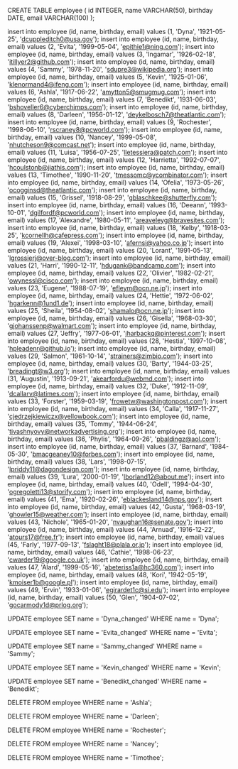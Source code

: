CREATE TABLE employee (
    id INTEGER,
    name VARCHAR(50),
    birthday DATE,
	email VARCHAR(100)
);

insert into employee (id, name, birthday, email) values (1, 'Dyna', '1921-05-25', 'dcuppleditch0@usa.gov');
insert into employee (id, name, birthday, email) values (2, 'Evita', '1999-05-04', 'epithie1@ning.com');
insert into employee (id, name, birthday, email) values (3, 'Ingamar', '1926-02-18', 'itillyer2@github.com');
insert into employee (id, name, birthday, email) values (4, 'Sammy', '1978-11-20', 'sdupre3@wikipedia.org');
insert into employee (id, name, birthday, email) values (5, 'Kevin', '1925-01-06', 'klenormand4@ifeng.com');
insert into employee (id, name, birthday, email) values (6, 'Ashla', '1917-06-22', 'amytton5@smugmug.com');
insert into employee (id, name, birthday, email) values (7, 'Benedikt', '1931-06-03', 'bshoveller6@cyberchimps.com');
insert into employee (id, name, birthday, email) values (8, 'Darleen', '1956-01-12', 'deykelbosch7@theatlantic.com');
insert into employee (id, name, birthday, email) values (9, 'Rochester', '1998-06-10', 'rscraney8@pcworld.com');
insert into employee (id, name, birthday, email) values (10, 'Nancey', '1999-05-08', 'nhutcheson9@comcast.net');
insert into employee (id, name, birthday, email) values (11, 'Luisa', '1956-07-25', 'lletessiera@patch.com');
insert into employee (id, name, birthday, email) values (12, 'Harrietta', '1992-07-07', 'hcoulstonb@jiathis.com');
insert into employee (id, name, birthday, email) values (13, 'Timothee', '1990-11-20', 'tmessomc@ycombinator.com');
insert into employee (id, name, birthday, email) values (14, 'Ofelia', '1973-05-26', 'ocogginsd@theatlantic.com');
insert into employee (id, name, birthday, email) values (15, 'Grissel', '1918-08-29', 'gblaschkee@shutterfly.com');
insert into employee (id, name, birthday, email) values (16, 'Deeann', '1993-10-01', 'dgilfordf@pcworld.com');
insert into employee (id, name, birthday, email) values (17, 'Alexandre', '1980-05-11', 'areaveleyg@bravesites.com');
insert into employee (id, name, birthday, email) values (18, 'Kelby', '1918-03-25', 'kcornellh@cafepress.com');
insert into employee (id, name, birthday, email) values (19, 'Alexei', '1998-03-10', 'afernsi@yahoo.co.jp');
insert into employee (id, name, birthday, email) values (20, 'Lorant', '1991-05-13', 'lgrossierj@over-blog.com');
insert into employee (id, name, birthday, email) values (21, 'Harri', '1990-12-11', 'hdugank@bandcamp.com');
insert into employee (id, name, birthday, email) values (22, 'Olivier', '1982-02-21', 'owynessl@cisco.com');
insert into employee (id, name, birthday, email) values (23, 'Eugene', '1988-07-19', 'efleym@ocn.ne.jp');
insert into employee (id, name, birthday, email) values (24, 'Hettie', '1972-06-02', 'hgarkenn@1und1.de');
insert into employee (id, name, birthday, email) values (25, 'Sheila', '1954-08-02', 'shamalo@ocn.ne.jp');
insert into employee (id, name, birthday, email) values (26, 'Gisella', '1968-03-30', 'gjohanssenp@walmart.com');
insert into employee (id, name, birthday, email) values (27, 'Jeffry', '1977-06-01', 'jharbackq@pinterest.com');
insert into employee (id, name, birthday, email) values (28, 'Hestia', '1997-10-08', 'hpleadenr@github.io');
insert into employee (id, name, birthday, email) values (29, 'Salmon', '1961-10-14', 'strainers@zimbio.com');
insert into employee (id, name, birthday, email) values (30, 'Barty', '1944-03-25', 'breadingt@w3.org');
insert into employee (id, name, birthday, email) values (31, 'Augustin', '1913-09-21', 'akearfordu@webmd.com');
insert into employee (id, name, birthday, email) values (32, 'Duke', '1912-11-09', 'dcallarv@latimes.com');
insert into employee (id, name, birthday, email) values (33, 'Forster', '1959-03-19', 'frowetw@washingtonpost.com');
insert into employee (id, name, birthday, email) values (34, 'Calla', '1917-11-27', 'cjedrzejkiewiczx@yellowbook.com');
insert into employee (id, name, birthday, email) values (35, 'Tommy', '1944-06-24', 'tivashnyovy@networkadvertising.org');
insert into employee (id, name, birthday, email) values (36, 'Phylis', '1964-09-26', 'pbaldingz@aol.com');
insert into employee (id, name, birthday, email) values (37, 'Barnard', '1984-05-30', 'bmacgeaney10@forbes.com');
insert into employee (id, name, birthday, email) values (38, 'Lars', '1998-07-15', 'lpriddy11@dagondesign.com');
insert into employee (id, name, birthday, email) values (39, 'Lura', '2000-01-19', 'lborland12@about.me');
insert into employee (id, name, birthday, email) values (40, 'Odell', '1994-04-30', 'ogregoletti13@storify.com');
insert into employee (id, name, birthday, email) values (41, 'Ema', '1920-02-26', 'eblackesland14@nps.gov');
insert into employee (id, name, birthday, email) values (42, 'Gusta', '1968-03-19', 'ghowler15@weather.com');
insert into employee (id, name, birthday, email) values (43, 'Nichole', '1965-01-20', 'nvaughan16@senate.gov');
insert into employee (id, name, birthday, email) values (44, 'Arnuad', '1916-12-22', 'atours17@free.fr');
insert into employee (id, name, birthday, email) values (45, 'Farly', '1977-09-13', 'fslaght18@plala.or.jp');
insert into employee (id, name, birthday, email) values (46, 'Cathie', '1998-06-23', 'cwarder19@google.co.uk');
insert into employee (id, name, birthday, email) values (47, 'Alard', '1999-05-16', 'abeteriss1a@hc360.com');
insert into employee (id, name, birthday, email) values (48, 'Kori', '1942-05-19', 'kmoiser1b@google.pl');
insert into employee (id, name, birthday, email) values (49, 'Ervin', '1933-01-06', 'egirardet1c@si.edu');
insert into employee (id, name, birthday, email) values (50, 'Glen', '1904-07-02', 'gocarmody1d@prlog.org');

UPDATE employee
SET name = 'Dyna_changed'
WHERE name = 'Dyna';

UPDATE employee
SET name = 'Evita_changed'
WHERE name = 'Evita';

UPDATE employee
SET name = 'Sammy_changed'
WHERE name = 'Sammy';

UPDATE employee
SET name = 'Kevin_changed'
WHERE name = 'Kevin';

UPDATE employee
SET name = 'Benedikt_changed'
WHERE name = 'Benedikt';

DELETE FROM employee
WHERE name = 'Ashla';

DELETE FROM employee
WHERE name = 'Darleen'; 
 
DELETE FROM employee
WHERE name = 'Rochester'; 
 
DELETE FROM employee
WHERE name = 'Nancey'; 
 
DELETE FROM employee
WHERE name = 'Timothee';